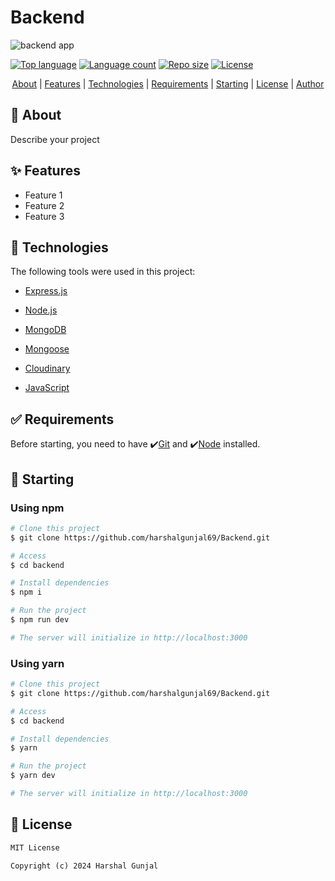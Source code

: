 <!-- markdownlint-disable MD033 -->

# Backend

![backend app](https://assets-global.website-files.com/5c95072393140f36ecc22e60/61c44b463d7b3c13d91282e8_What-is-a-Mobile-App-Backend-.png)

[![Top language](https://img.shields.io/github/languages/top/harshalgunjal69/backend?color=56BEB9)](https://github.com/harshalgunjal69/backend)
[![Language count](https://img.shields.io/github/languages/count/harshalgunjal69/backend?color=56BEB9)](https://github.com/harshalgunjal69/backend)
[![Repo size](https://img.shields.io/github/repo-size/harshalgunjal69/backend?color=56BEB9)](https://github.com/harshalgunjal69/backend)
[![License](https://img.shields.io/github/license/harshalgunjal69/backend?color=56BEB9)](https://github.com/harshalgunjal69/backend)

<p align="center">
  <a href="#about">About</a> |
  <a href="#features">Features</a> |
  <a href="#technologies">Technologies</a> |
  <a href="#requirements">Requirements</a> |
  <a href="#starting">Starting</a> |
  <a href="#license">License</a> |
  <a href="https://github.com/harshalgunjal69" target="_blank">Author</a>
</p>

## <section id="about"> 🎯 About</section>

Describe your project

## ✨ Features

- Feature 1
- Feature 2
- Feature 3

## 🚀 Technologies

The following tools were used in this project:

- [Express.js](https://expressjs.com/)

- [Node.js](https://nodejs.org/en/)

- [MongoDB](https://www.mongodb.com/)

- [Mongoose](https://mongoosejs.com/)

- [Cloudinary](https://cloudinary.com/)

- [JavaScript](https://developer.mozilla.org/en-US/docs/Web/JavaScript)

## ✅ Requirements

Before starting, you need to have ✔️[Git](https://git-scm.com) and ✔️[Node](https://nodejs.org/en/) installed.

## 🏁 Starting

### Using npm

```bash
# Clone this project
$ git clone https://github.com/harshalgunjal69/Backend.git

# Access
$ cd backend

# Install dependencies
$ npm i

# Run the project
$ npm run dev

# The server will initialize in http://localhost:3000
```

### Using yarn

```bash
# Clone this project
$ git clone https://github.com/harshalgunjal69/Backend.git

# Access
$ cd backend

# Install dependencies
$ yarn

# Run the project
$ yarn dev

# The server will initialize in http://localhost:3000
```

## 📜 License

```markdown
MIT License

Copyright (c) 2024 Harshal Gunjal
```
